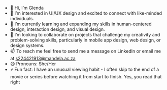 - 👋 Hi, I’m Glenda
- 👀 I’m interested in UI/UX design and excited to connect with like-minded individuals.
- 🌱 I’m currently learning and expanding my skills in human-centered design, interaction design, and visual design.
- 💞️ I’m looking to collaborate on projects that challenge my creativity and problem-solving skills, particularly in mobile app design, web design, or design systems.
- 📫 To reach me feel free to send me a message on LinkedIn or email me at s224421913@mandela.ac.za
- 😄 Pronouns: She/Her
- ⚡ Fun fact:  I have an unusual viewing habit - I often skip to the end of a movie or series before watching it from start to finish. Yes, you read that right

<!---
moira-glenda/moira-glenda is a ✨ special ✨ repository because its `README.md` (this file) appears on your GitHub profile.
You can click the Preview link to take a look at your changes.
--->
